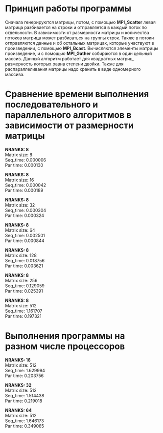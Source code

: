 # Принцип работы программы

Сначала генерируются матрицы, потом, с помощью **MPI_Scatter** левая матрица разбивается на строки и отправляется в каждый поток по отдельности. В зависимости от размерности матрицы и количества потоков матрица может разбиваться на группы строк. Также в потоки отправляются данные и об остальных матрицах, которые участвуют в произведении, с помощью **MPI_Bcast**. Вычисляются элементы матрицы произведение, и с помощью **MPI_Gather** собираются в один цельный массив.
Данный алгоритм работает для квадратных матриц, размерность которых равна степени двойки. Также для распараллеливания матрицы надо хранить в виде одномерного массива.

# Сравнение времени выполнения последовательного и параллельного алгоритмов в зависимости от размерности матрицы 

**NRANKS: 8** \
Matrix size: 8 \
Seq_time: 0.000006 \
Par time: 0.000130

**NRANKS: 8** \
Matrix size: 16 \
Seq_time: 0.000042 \
Par time: 0.000189

**NRANKS: 8** \
Matrix size: 32 \
Seq_time: 0.000304 \
Par time: 0.000324 

**NRANKS: 8** \
Matrix size: 64 \
Seq_time: 0.002501 \
Par time: 0.000844

**NRANKS: 8** \
Matrix size: 128 \
Seq_time: 0.018756 \
Par time: 0.003621

**NRANKS: 8** \
Matrix size: 256 \
Seq_time: 0.129059 \
Par time: 0.025391

**NRANKS: 8** \
Matrix size: 512 \
Seq_time: 1.161707 \
Par time: 0.197321

# Выполнения программы на разном числе процессоров

**NRANKS: 16** \
Matrix size: 512 \
Seq_time: 1.629994 \
Par time: 0.203756

**NRANKS: 32** \
Matrix size: 512 \
Seq_time: 1.514438 \
Par time: 0.219018

**NRANKS: 64** \
Matrix size: 512 \
Seq_time: 1.646173 \
Par time: 0.349065
